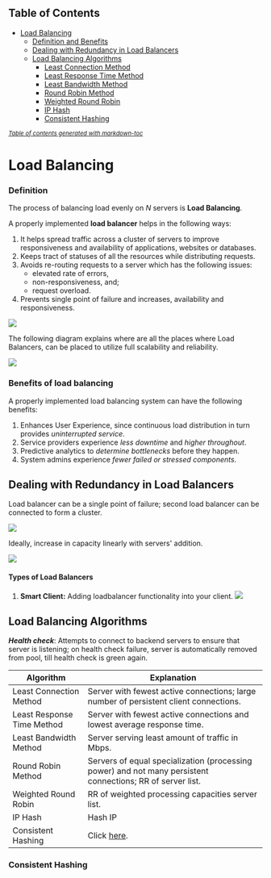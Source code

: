 ## Table of Contents

- [Load Balancing](#load-balancing)
  * [Definition and Benefits](#definition-and-benefits)
  * [Dealing with Redundancy in Load Balancers](#dealing-with-redundancy-in-load-balancers)
  * [Load Balancing Algorithms](#load-balancing-algorithms)
    + [Least Connection Method](#least-connection-method)
    + [Least Response Time Method](#least-response-time-method)
    + [Least Bandwidth Method](#least-bandwidth-method)
    + [Round Robin Method](#round-robin-method)
    + [Weighted Round Robin](#weighted-round-robin)
    + [IP Hash](#ip-hash)
    + [Consistent Hashing](#consistent-hashing)

<small><i><a href='http://ecotrust-canada.github.io/markdown-toc/'>Table of contents generated with markdown-toc</a></i></small>

# Load Balancing

### Definition

The process of balancing load evenly on *N* servers is **Load Balancing**.

A properly implemented **load balancer** helps in the following ways:

1. It helps spread traffic across a cluster of servers to improve responsiveness and availability of applications, websites or databases.
2. Keeps tract of statuses of all the resources while distributing requests.
3. Avoids re-routing requests to a server which has the following issues:
   - elevated rate of errors,
   - non-responsiveness, and;
   - request overload.
4. Prevents single point of failure and increases, availability and responsiveness.

![](https://raw.githubusercontent.com/aditya109/system-design/main/assets/lbrole.svg)

The following diagram explains where are all the places where Load Balancers, can be placed to utilize full scalability and reliability.  

![](https://raw.githubusercontent.com/aditya109/system-design/main/assets/lbpresence.svg)

### Benefits of load balancing

A properly implemented load balancing system can have the following benefits:

1. Enhances User Experience, since continuous load distribution in turn provides *uninterrupted service*.
2. Service providers experience *less downtime* and *higher throughout*.
3. Predictive analytics to *determine bottlenecks* before they happen.
4. System admins experience *fewer failed or stressed components*.

## Dealing with Redundancy in Load Balancers

Load balancer can be a single point of failure; second load balancer can be connected to form a cluster.

![](https://raw.githubusercontent.com/aditya109/system-design/main/assets/lbredundacy.svg)

Ideally, increase in capacity linearly with servers' addition.

![](https://raw.githubusercontent.com/aditya109/system-design/main/assets/lbcapacity.svg)

#### Types of Load Balancers

1. **Smart Client:** Adding loadbalancer functionality into your client.
   ![](https://raw.githubusercontent.com/aditya109/system-design/main/assets/smartclient.svg)

## Load Balancing Algorithms

***Health check***: Attempts to connect to backend servers to ensure that server is listening; on health check failure, server is automatically removed from pool, till health check is green again.

| Algorithm                  | Explanation                                                  |
| -------------------------- | ------------------------------------------------------------ |
| Least Connection Method    | Server with fewest active connections; large number of persistent client connections. |
| Least Response Time Method | Server with fewest active connections and lowest average response time. |
| Least Bandwidth Method     | Server serving least amount of traffic in Mbps.              |
| Round Robin Method         | Servers of equal specialization (processing power) and not many persistent connections; RR of server list. |
| Weighted Round Robin       | RR of weighted processing capacities server list.            |
| IP Hash                    | Hash IP                                                      |
| Consistent Hashing         | Click [here](#consistent-hashing).                           |

### Consistent Hashing

